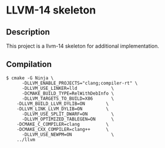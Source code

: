 # LLVM-14 skeleton

## Description

This project is a llvm-14 skeleton for additional implementation.

## Compilation

```
$ cmake -G Ninja \
	  -DLLVM_ENABLE_PROJECTS="clang;compiler-rt" \
	  -DLLVM_USE_LINKER=lld             \
	  -DCMAKE_BUILD_TYPE=RelWithDebInfo \
	  -DLLVM_TARGETS_TO_BUILD=X86       \
    -DLLVM_BUILD_LLVM_DYLIB=ON        \
    -DLLVM_LINK_LLVM_DYLIB=ON         \
	  -DLLVM_USE_SPLIT_DWARF=ON         \
	  -DLLVM_OPTIMIZED_TABLEGEN=ON      \
    -DCMAKE_C_COMPILER=clang          \
    -DCMAKE_CXX_COMPILER=clang++      \
	  -DLLVM_USE_NEWPM=ON               \
    ../llvm
```
